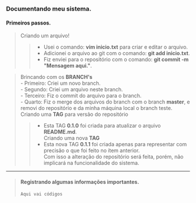 ### Documentando meu sistema.

#### Primeiros passos.

> Criando um arquivo!
>>    - Usei o comando: **vim inicio.txt** para criar e editar o arquivo.  
>>    - Adicionei o arquivo ao git com o comando: **git add inicio.txt**.  
>>    - Fiz enviei para o repositório com o comando: **git commit -m "Mensagem aqui."**.  

> Brincando com os **BRANCH's**  
    - Primeiro: Criei um novo branch.  
    - Segundo: Criei um arquivo neste branch.  
    - Terceiro: Fiz o commit do arquivo para o branch.  
    - Quarto: Fiz o merge dos arquivos do branch com o branch **master**, e removi do repositório e da minha máquina local o branch teste.  
> Criando uma **TAG** para versão do repositório  
>>    - Esta TAG **0.1.0** foi criada para atualizar o arquivo **README.md**.  
> Criando uma nova **TAG**  
>>    - Esta nova TAG **0.1.1**  foi criada apenas para representar com precisão o que foi feito no ítem anterior.  
    Com isso a alteração do repositório será feita, porém, não implicará na funcionalidade do sistema.  

<hr>

> #### Registrando algumas informações importantes.
> 
>     Aqui vai códigos